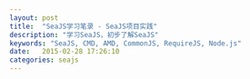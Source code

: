 ```yaml
---
layout: post
title:  "SeaJS学习笔录 - SeaJS项目实践"
description: "学习SeaJS，初步了解SeaJS"
keywords: "SeaJS, CMD, AMD, CommonJS, RequireJS, Node.js"
date:   2015-02-28 17:26:10
categories: seajs
---
```

